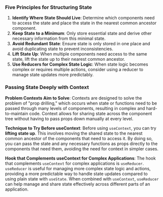 ### Five Principles for Structuring State

1. **Identify Where State Should Live**: Determine which components need to access the state and place the state in the nearest common ancestor component.
2. **Keep State to a Minimum**: Only store essential state and derive other necessary information from this minimal state.
3. **Avoid Redundant State**: Ensure state is only stored in one place and avoid duplicating state to prevent inconsistencies.
4. **Lift State Up**: When multiple components need access to the same state, lift the state up to their nearest common ancestor.
5. **Use Reducers for Complex State Logic**: When state logic becomes complex or requires multiple actions, consider using a reducer to manage state updates more predictably.

### Passing State Deeply with Context

**Problem Contexts Aim to Solve**:
Contexts are designed to solve the problem of "prop drilling," which occurs when state or functions need to be passed through many levels of components, resulting in complex and hard-to-maintain code. Context allows for sharing state across the component tree without having to pass props down manually at every level.

**Technique to Try Before useContext**:
Before using `useContext`, you can try **lifting state up**. This involves moving the shared state to the nearest common ancestor of the components that need to access it. By doing so, you can pass the state and any necessary functions as props directly to the components that need them, avoiding the need for context in simpler cases.

**Hook that Complements useContext for Complex Applications**:
The hook that complements `useContext` for complex applications is `useReducer`. `useReducer` is useful for managing more complex state logic and actions, providing a more predictable way to handle state updates compared to using plain state with `useState`. When combined with `useContext`, `useReducer` can help manage and share state effectively across different parts of an application.